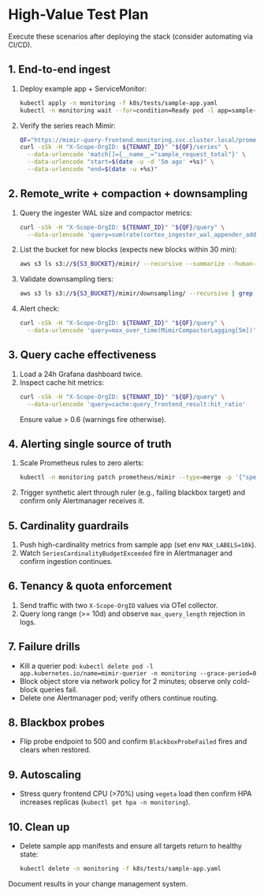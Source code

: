 # High-Value Test Plan

Execute these scenarios after deploying the stack (consider automating via CI/CD).

## 1. End-to-end ingest
1. Deploy example app + ServiceMonitor:
   ```bash
   kubectl apply -n monitoring -f k8s/tests/sample-app.yaml
   kubectl -n monitoring wait --for=condition=Ready pod -l app=sample-metrics --timeout=3m
   ```
2. Verify the series reach Mimir:
   ```bash
   QF="https://mimir-query-frontend.monitoring.svc.cluster.local/prometheus/api/v1"
   curl -sSk -H "X-Scope-OrgID: ${TENANT_ID}" "${QF}/series" \
     --data-urlencode 'match[]={__name__="sample_request_total"}' \
     --data-urlencode "start=$(date -u -d '5m ago' +%s)" \
     --data-urlencode "end=$(date -u +%s)"
   ```

## 2. Remote_write + compaction + downsampling
1. Query the ingester WAL size and compactor metrics:
   ```bash
   curl -sSk -H "X-Scope-OrgID: ${TENANT_ID}" "${QF}/query" \
     --data-urlencode 'query=sum(rate(cortex_ingester_wal_appender_adds_total[5m]))'
   ```
2. List the bucket for new blocks (expects new blocks within 30 min):
   ```bash
   aws s3 ls s3://${S3_BUCKET}/mimir/ --recursive --summarize --human-readable | tail
   ```
3. Validate downsampling tiers:
   ```bash
   aws s3 ls s3://${S3_BUCKET}/mimir/downsampling/ --recursive | grep -E '\\/(5m|1h)'
   ```
4. Alert check:
   ```bash
   curl -sSk -H "X-Scope-OrgID: ${TENANT_ID}" "${QF}/query" \
     --data-urlencode 'query=max_over_time(MimirCompactorLagging[5m])'
   ```

## 3. Query cache effectiveness
1. Load a 24h Grafana dashboard twice.
2. Inspect cache hit metrics:
   ```bash
   curl -sSk -H "X-Scope-OrgID: ${TENANT_ID}" "${QF}/query" \
     --data-urlencode 'query=cache:query_frontend_result:hit_ratio'
   ```
   Ensure value > 0.6 (warnings fire otherwise).

## 4. Alerting single source of truth
1. Scale Prometheus rules to zero alerts:
   ```bash
   kubectl -n monitoring patch prometheus/mimir --type=merge -p '{"spec":{"ruleSelector":{}}}'
   ```
2. Trigger synthetic alert through ruler (e.g., failing blackbox target) and confirm only Alertmanager receives it.

## 5. Cardinality guardrails
1. Push high-cardinality metrics from sample app (set env `MAX_LABELS=10k`).
2. Watch `SeriesCardinalityBudgetExceeded` fire in Alertmanager and confirm ingestion continues.

## 6. Tenancy & quota enforcement
1. Send traffic with two `X-Scope-OrgID` values via OTel collector.
2. Query long range (>= 10d) and observe `max_query_length` rejection in logs.

## 7. Failure drills
- Kill a querier pod: `kubectl delete pod -l app.kubernetes.io/name=mimir-querier -n monitoring --grace-period=0`
- Block object store via network policy for 2 minutes; observe only cold-block queries fail.
- Delete one Alertmanager pod; verify others continue routing.

## 8. Blackbox probes
- Flip probe endpoint to 500 and confirm `BlackboxProbeFailed` fires and clears when restored.

## 9. Autoscaling
- Stress query frontend CPU (>70%) using `vegeta` load then confirm HPA increases replicas (`kubectl get hpa -n monitoring`).

## 10. Clean up
- Delete sample app manifests and ensure all targets return to healthy state:
  ```bash
  kubectl delete -n monitoring -f k8s/tests/sample-app.yaml
  ```

Document results in your change management system.
